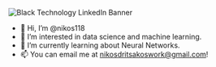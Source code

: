 ![Black Technology LinkedIn Banner](https://github.com/nikos118/nikos118/assets/121593919/f50f9daf-b5a0-425d-9f9e-39ce327acc94)


- 👋 Hi, I’m @nikos118
- 👀 I’m interested in data science and machine learning.
- 🌱 I’m currently learning about Neural Networks.
- 📫 You can email me at nikosdritsakoswork@gmail.com!



<!---
nikos118/nikos118 is a ✨ special ✨ repository because its `README.md` (this file) appears on your GitHub profile.
You can click the Preview link to take a look at your changes.
--->
